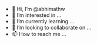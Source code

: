 - 👋 Hi, I’m @abhimathw
- 👀 I’m interested in ...
- 🌱 I’m currently learning ...
- 💞️ I’m looking to collaborate on ...
- 📫 How to reach me ...

<!---
abhimathw/abhimathw is a ✨ special ✨ repository because its `README.md` (this file) appears on your GitHub profile.
You can click the Preview link to take a look at your changes.
--->
